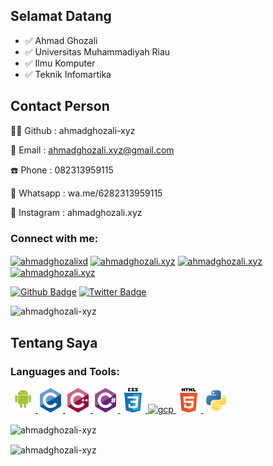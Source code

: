 ## Selamat Datang
- ✅  Ahmad Ghozali
- ✅  Universitas Muhammadiyah Riau
- ✅  Ilmu Komputer
- ✅  Teknik Infomartika

## Contact Person

👨‍💻 Github : ahmadghozali-xyz

📧 Email : ahmadghozali.xyz@gmail.com

☎️ Phone : 082313959115

💬 Whatsapp : wa.me/6282313959115

💬 Instagram : ahmadghozali.xyz

<h3 align="left">Connect with me:</h3>
<p align="left">
<a href="https://twitter.com/ahmadghozalixd" target="blank"><img align="center" src="https://raw.githubusercontent.com/rahuldkjain/github-profile-readme-generator/master/src/images/icons/Social/twitter.svg" alt="ahmadghozalixd" height="30" width="40" /></a>
<a href="https://linkedin.com/in/ahmadghozali.xyz" target="blank"><img align="center" src="https://raw.githubusercontent.com/rahuldkjain/github-profile-readme-generator/master/src/images/icons/Social/linked-in-alt.svg" alt="ahmadghozali.xyz" height="30" width="40" /></a>
<a href="https://fb.com/ahmadghozali.xyz" target="blank"><img align="center" src="https://raw.githubusercontent.com/rahuldkjain/github-profile-readme-generator/master/src/images/icons/Social/facebook.svg" alt="ahmadghozali.xyz" height="30" width="40" /></a>
<a href="https://instagram.com/ahmadghozali.xyz" target="blank"><img align="center" src="https://raw.githubusercontent.com/rahuldkjain/github-profile-readme-generator/master/src/images/icons/Social/instagram.svg" alt="ahmadghozali.xyz" height="30" width="40" /></a>
</p>


[![Github Badge](https://img.shields.io/badge/AhmadGhozali-grey?style=flat&logo=github&logoColor=white&link=https://github.com/ahmadghozali-xyz/)](https://www.github.com/ahmadghozali-xyz/)    [![Twitter Badge](https://img.shields.io/badge/-ahmadghozaliXD-00acee?style=flat&logo=twitter&logoColor=white&link=https://twitter.com/ahmadghozaliXD/)](https://www.twitter.com/ahmadghozaliXD/) 
<p align="left"> <img src="https://komarev.com/ghpvc/?username=ahmadghozali-xyz&label=Profile%20views&color=0e75b6&style=flat" alt="ahmadghozali-xyz" /> </p>

## Tentang Saya
<h3 align="left">Languages and Tools:</h3>
<p align="left"> <a href="https://developer.android.com" target="_blank" rel="noreferrer"> <img src="https://raw.githubusercontent.com/devicons/devicon/master/icons/android/android-original-wordmark.svg" alt="android" width="40" height="40"/> </a> <a href="https://www.cprogramming.com/" target="_blank" rel="noreferrer"> <img src="https://raw.githubusercontent.com/devicons/devicon/master/icons/c/c-original.svg" alt="c" width="40" height="40"/> </a> <a href="https://www.w3schools.com/cpp/" target="_blank" rel="noreferrer"> <img src="https://raw.githubusercontent.com/devicons/devicon/master/icons/cplusplus/cplusplus-original.svg" alt="cplusplus" width="40" height="40"/> </a> <a href="https://www.w3schools.com/cs/" target="_blank" rel="noreferrer"> <img src="https://raw.githubusercontent.com/devicons/devicon/master/icons/csharp/csharp-original.svg" alt="csharp" width="40" height="40"/> </a> <a href="https://www.w3schools.com/css/" target="_blank" rel="noreferrer"> <img src="https://raw.githubusercontent.com/devicons/devicon/master/icons/css3/css3-original-wordmark.svg" alt="css3" width="40" height="40"/> </a> <a href="https://cloud.google.com" target="_blank" rel="noreferrer"> <img src="https://www.vectorlogo.zone/logos/google_cloud/google_cloud-icon.svg" alt="gcp" width="40" height="40"/> </a> <a href="https://www.w3.org/html/" target="_blank" rel="noreferrer"> <img src="https://raw.githubusercontent.com/devicons/devicon/master/icons/html5/html5-original-wordmark.svg" alt="html5" width="40" height="40"/> </a> <a href="https://www.python.org" target="_blank" rel="noreferrer"> <img src="https://raw.githubusercontent.com/devicons/devicon/master/icons/python/python-original.svg" alt="python" width="40" height="40"/> </a> </p>

<p><img align="center" src="https://github-readme-stats.vercel.app/api/top-langs?username=ahmadghozali-xyz&show_icons=true&locale=en&layout=compact" alt="ahmadghozali-xyz" /></p>

<p><img align="center" src="https://github-readme-streak-stats.herokuapp.com/?user=ahmadghozali-xyz&" alt="ahmadghozali-xyz" /></p>

